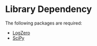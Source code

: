 # Library Dependency

The following packages are required:

* [LogZero](https://logzero.readthedocs.io/en/latest/)
* [SciPy](https://www.scipy.org/)